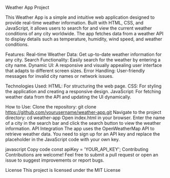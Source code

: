 Weather App Project

This Weather App is a simple and intuitive web application designed to provide real-time weather information. Built with HTML, CSS, and JavaScript, it allows users to search for and view the current weather conditions of any city worldwide. The app fetches data from a weather API to display details such as temperature, humidity, wind speed, and weather conditions.

Features:
Real-time Weather Data: Get up-to-date weather information for any city.
Search Functionality: Easily search for the weather by entering a city name.
Dynamic UI: A responsive and visually appealing user interface that adapts to different screen sizes.
Error Handling: User-friendly messages for invalid city names or network issues.

Technologies Used:
HTML: For structuring the web page.
CSS: For styling the application and creating a responsive design.
JavaScript: For fetching weather data from the API and updating the UI dynamically.



How to Use:
Clone the repository: git clone https://github.com/yourusername/weather-app.git
Navigate to the project directory: cd weather-app
Open index.html in your browser.
Enter the name of a city in the search bar and click the search button to view the weather information.
API Integration
The app uses the OpenWeatherMap API to retrieve weather data. You need to sign up for an API key and replace the placeholder in the JavaScript code with your own key.

javascript
Copy code
const apiKey = 'YOUR_API_KEY';
Contributing
Contributions are welcome! Feel free to submit a pull request or open an issue to suggest improvements or report bugs.

License
This project is licensed under the MIT License